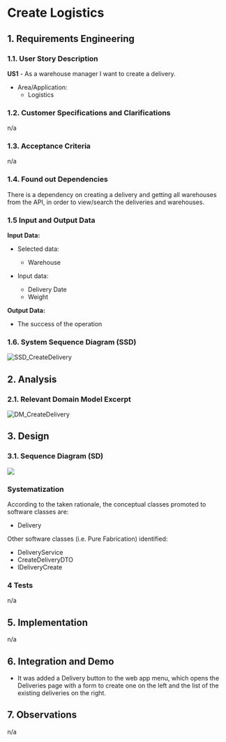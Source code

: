 # Create Logistics

## 1. Requirements Engineering

### 1.1. User Story Description

**US1** - As a warehouse manager I want to create a delivery.

* Area/Application:
  * Logistics

### 1.2. Customer Specifications and Clarifications

n/a

### 1.3. Acceptance Criteria

n/a

### 1.4. Found out Dependencies

There is a dependency on creating a delivery and getting all warehouses from the API, in order to view/search the deliveries and warehouses.

### 1.5 Input and Output Data

**Input Data:**

* Selected data:
  * Warehouse

* Input data:
  * Delivery Date
  * Weight

**Output Data:**

* The success of the operation

### 1.6. System Sequence Diagram (SSD)

![SSD_CreateDelivery](SSD_CreateDelivery.png)

## 2. Analysis

### 2.1. Relevant Domain Model Excerpt

![DM_CreateDelivery](DM_CreateDelivery.png)

## 3. Design

### 3.1. Sequence Diagram (SD)

![](.svg)

### Systematization

According to the taken rationale, the conceptual classes promoted to software classes are:

* Delivery

Other software classes (i.e. Pure Fabrication) identified:

* DeliveryService
* CreateDeliveryDTO
* IDeliveryCreate

### 4 Tests

n/a

## 5. Implementation

n/a

## 6. Integration and Demo

* It was added a Delivery button to the web app menu, which opens the Deliveries page with a form to create one on the left and the list of the existing deliveries on the right.

## 7. Observations

n/a
